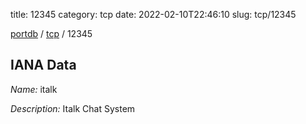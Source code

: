 title: 12345
category: tcp
date: 2022-02-10T22:46:10
slug: tcp/12345

[portdb](/) / [tcp](/category/tcp.html) / 12345


## IANA Data

_Name:_ italk

_Description:_ Italk Chat System

